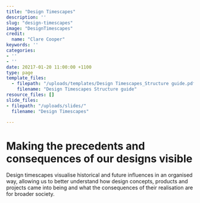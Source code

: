 ```yaml
---
title: "Design Timescapes"
description: ''
slug: "design-timescapes"
image: "DesignTimescapes"
credit:
  name: "Clare Cooper"
keywords: ''
categories:
- ''
- ''
date: 20217-01-20 11:00:00 +1100
type: page
template_files:
  - filepath: "/uploads/templates/Design Timescapes_Structure guide.pdf"
    filename: "Design Timescapes Structure guide"
resource_files: []
slide_files:
- filepath: "/uploads/slides/"
  filename: "Design Timescapes"

---
```

# Making the precedents and consequences of our designs visible

Design timescapes visualise historical and future influences in an organised way, allowing us to better understand how design concepts, products and projects came into being and what the consequences of their realisation are for broader society.
